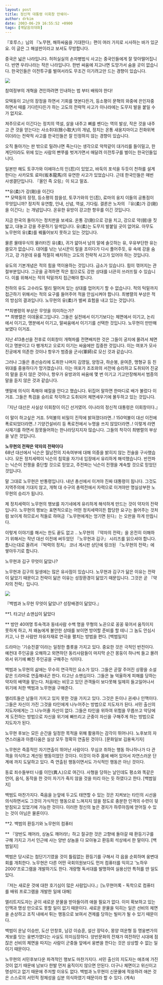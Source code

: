 ```yaml
---
layout: post
title: 정신적 대통령 이회창 만쉐이~
author: drkim
date: 2003-06-29 16:55:52 +0900
tags: [깨달음의대화]
---
```

『호루스』님의 『노무현, 해하싸움을 기대한다』편이 여러 가지로 시사하는 바가 있군요. 이 글은 그 해설판이라고 보셔도 무방합니다. 

중국은 넓은 나라입니다. 허허실실의 손자병법식 사고는 중국인들에게 잘 맞아떨어집니다. 반면 우리나라는 작은 나라입니다. 한번 싸움에 지고나면 도망가서 숨을 곳이 없습니다. 한국인들은 이전투구를 벌여서라도 무조건 이기려고만 드는 경향이 있습니다. 


  ![](http://drkimz.com/technote/board/private/upimg/1056880886.jpg)


  참여정부의 개혁을 견인하려면 인내하는 법 부터 배워야 한다!


모택동이 고난의 장정을 하면서 기회를 엿본다든가, 등소평이 문혁의 와중에 은인자중 하면서 때를 기다린다든가 하는 고도의 전략적 사고가 이나라에는 도무지 발을 붙일 수가 없지요. 

져주므로서 이긴다는 정치의 역설, 살을 내주고 뼈를 벤다는 역의 발상, 작은 것을 내주고 큰 것을 얻는다는 사소취대(捨小取大)의 개념, 정치는 온통 새옹지마이고 전화위복이더라는 전략적 사고를 한국인들은 잘 인정하지 않는 경향이 있습니다. 

오직 돌아가는 판 밖으로 밀려나면 죽는다는 생각으로 악착같이 대가리를 들이밀고, 한계단이라도 위에 있는 사람의 빤쭈를 벗겨가면서 매달려 이전투구를 벌이는 한국인들입니다. 

일본만 해도 토쿠가와 이에야스의 인(忍)이 있었고, 바둑의 포석을 두듯이 천하를 설계한다는 사카모토 료마(坂本龍馬)의 유연한 사고가 있었습니다. 근데 한국인들은 매번 사생결단입니다. 『올인 즉 오링』이 되고 말죠.

**유(柔)가 강(剛)을 이긴다  
** 모택동의 장정, 등소평의 참을성, 토쿠가와의 인(忍), 료마의 웅지 이들의 공통점이 무엇입니까? 정치적 유연함, 인내, 신념, 역설, 기다림. 결론은 노자의 『유(柔)가 강(剛)을 이긴다』는 개념입니다. 온유한 유방이 강고한 항우를 이긴 것입니다. 

지금 한국의 돌아가는 정치판을 보세요. 온통 강(剛)으로 강을 치고, 강으로 약(弱)을 짓밟고, 대놓고 강을 주문하기 일색입니다. 유(柔)는 도무지 발붙일 곳이 없어요. 아무도 노무현의 유(柔)를 꿰뚫어보지 못하고 있는 것입니다. 

물론 물태우식의 물러터진 유(柔), 귀가 얇아서 남의 말에 솔깃하는 유, 우유부단한 유는 쓸모가 없습니다. 대어를 낚는 낚시꾼이 릴을 조이다가 다시 풀어주듯, 유 속에 강을 숨기고, 강 가운데 유를 적절히 배치하는 고도의 전략적 사고가 있어야 하는 것입니다. 

유도의 기본개념은 적의 힘을 역이용하는 것입니다. 급소가 있습니다. 힘이 꺾어지는 관절부분입니다. 그곳을 공격하면 작은 힘으로도 강한 상대를 너끈히 쓰러뜨릴 수 있습니다. 이를 위해서는 적의 턱밑까지 접근해야 합니다. 

천하의 유도 고수라도 멀리 떨어져 있는 상대를 업어치기 할 수 없습니다. 적의 턱밑까지 접근하기 위해서는 적의 요구를 들어주어 적을 안심시켜야 합니다. 최병렬의 부상은 적의 방심의 결과입니다. 노무현의 유(柔)가 벌써 효험을 내고 있는 것입니다. 

**최병령의 부상은 무엇을 의미하는가?  
** 최병렬은 이데올로그입니다. 그들은 실전에서 이기기보다는 체면에서 이기고, 논리에서 이기고, 명분에서 이기고, 말싸움에서 이기기를 선택한 것입니다. 노무현이 만만해보였다 이거죠.

지난 413총선을 전후로 이회창이 개혁파를 전면배치한 것은 그들이 궁지에 몰려서 체면이고 명분이고 다 팽개치고 오로지 이기는 싸움에만 집중한 것입니다. 이는 여포가 모사 진궁에게 의존한 것이나 항우가 범증을 군사(軍師)로 모신 것과 같습니다. 

그러나 그들은 총선승리에 도취한 나머지 김영일, 양정규, 하순봉, 윤여준, 맹형규 등 친위대를 중용하다가 망가졌습니다. 이는 여포가 조조와의 서전에 승리하고 도취되어 진궁의 말을 듣지 않은 것이나, 항우가 유방과의 싸움에 몇 번 이기고 기고만장해져서 범증의 말을 듣지 않은 것과 같습니다. 

옛말에 의식이 족해야 예절을 안다고 했습니다. 뒤집어 말하면 한마디로 배가 불렀다 이거죠. 그들은 특검을 승리로 착각하고 도취되어 체면세우기에 몰두하고 있는 것입니다. 

『지난 대선은 사실상 이회창이 이긴 선거였어. 이나라의 정신적 대통령은 이회창이다.』 

이 말이 하고싶은 거죠. 5억불의 비밀이 진작에 밝혀졌더라면..! 150억불이 대선 이전에 폭로되었더라면..! 기양건설비리 등 폭로전에서 누명을 쓰지 않았더라면..! 이렇게 라면사재기를 하면서 잠못들어하는 한나라당지지자 많습니다. 그들의 착각이 최병렬의 부상을 낳은 것입니다. 

**노무현의 전략은 약자의 전략이다**  
68년 대선에서 닉슨은 월남전의 지속여부에 대해 의중을 밝히지 않는 전술을 구사했습니다. 모든 정치세력이 닉슨의 침묵을 자기네 입장에서 유리하게 해석했습니다. 반전파는 닉슨이 전쟁을 중단할 것으로 믿었고, 주전파는 닉슨이 전쟁을 계속할 것으로 믿었던 것입니다.

말 그대로 노무현은 반통령입니다. 내년 총선에서 이겨야 진짜 대통령이 됩니다. 그것도 지역주의에 기대지 않고, 개혁 대 수구의 총력전에서 자력으로 이겨야만 명실상부한 노무현의 승리가 됩니다. 

제 정치세력이 노무현의 행보를 자기네에게 유리하게 해석하게 만드는 것이 약자의 전략입니다. 노무현의 행보는 표면적으로는 어떤 정치세력이든 합당한 요구는 들어주는 것처럼 보이게 하므로서 적들로 하여금『노무현에게는 엉기면 된다』는 오판을 하게 만듭니다. 



    
        
              


이렇게 이야기를 해서는 한도 끝도 없고 .. 노무현의 『약자의 전략』을 온전히 이해하기 위해서는 작년 대선 이전에 써두었던 『노무현과 김구』 시리즈를 읽으셔야 합니다. 틈나는대로 올려서 『박력의 정치』 코너 게시판 상단에 링크된 『노무현의 전략』에 쌓아두기로 합니다. 


  노무현과 김구 무엇이 닮았나? 


노무현과 김구의 일생에는 많은 유사점이 있습니다. 노무현과 김구가 닮은 이유는 전략이 닮았기 때문이고 전략이 닮은 이유는 성장환경이 닮았기 때문입니다. 그것은 곧 『약자의 전략』입니다. 

![](http://drkimz.com/technote/board/private/upimg/1055214095.JPG)

『백범과 노무현 무엇이 닮았나? 성장배경이 닮았다.』

**1. 타고난 쇼맨십이 닮았다   
  
** 방안 40여명 투숙객과 동네사람 수백 명을 무형의 노끈으로 꽁꽁 묶어서 움직이지 못하게 하고, 저 왜놈에게 불안한 상태를 보이면 방어할 준비를 할 테니 그 놈도 안심시키고, 나 한 사람만 자유자재로 연극을 펼치는 방법을 편다. [백범일지] 

드라마는 '기승전결'이라는 일정한 플롯을 가지고 있다. 중요한 것은 극적인 반전이다. 예컨대 주인공을 오해하고 외면하던 동리사람들이 마지막 순간 몽둥이 하나씩 들고 몰려와서 위기에 빠진 주인공을 구해주는 식이다. 

백범과 노무현의 삶에는 무수히 연극적인 요소가 있다. 그들은 곧잘 주어진 상황을 소설 같은 드라마로 연출해내곤 한다. 타고난 쇼맨십이다. 그들은 늘 억울하게 피해를 당하는 약자의 배역을 맡는다. 처음에는 비웃고 있던 관객들이 보다못해 일제히 들고일어나서 위기에 처한 백범과 노무현을 구해준다. 

엘리트들은 남들이 가지고 있지 못한 것을 가지고 있다. 그것은 돈이나 권세나 인맥이다. 그들은 자신이 가진 그것을 타인에게 나누어주는 방법으로 지도자가 된다. 서민 출신의 지도자에게는 그 나누어줄 자산이 없다. 그들은 타인을 위하여 위험을 무릅쓰고 악당에게 도전하는 방법으로 자신을 위기에 빠뜨리고 군중이 자신을 구해주게 하는 방법으로 지도자가 된다. 

노무현 후보는 모든 순간을 일정한 목적을 위해 활용하는 감각이 뛰어나다. 노후보의 자연스러움과 아름다움은 실상 모두 정확히 연출된 것이다. [문화일보 김용옥기자]

노무현은 즉흥적인 자기연출이 뛰어난 사람이다. 무심코 취하는 행동 하나하나가 다 관객을 의식하고 계산된 행동이었던 것이다. 이것이 아주 몸에 배어 있어서 자연스러운 단계에 까지 도달하고 있다. 즉 연출된 행동이면서도 가식적인 행동은 아닌 것이다. 

동료 죄수들부터 나를 이인(異人)으로 여긴다. 사형을 당하는 날인데도 평소와 똑같은 언어, 음식, 동작을 한 것이 자기가 죽지 않을 것을 미리 아는 듯 하였다고 한다. [백범일지]

백범도 마찬가지다. 죽음을 눈앞에 두고도 태연할 수 있는 것은 지켜보는 타인의 시선을 의식하면서도 그것이 가식적인 행동으로 느껴지지 않을 정도로 충분한 인격의 수련이 뒷받침되고 있었기에 가능한 것이다. 이러한 정신의 높은 경지가 하루아침에 얻어질 수 있는 것이 아님은 물론이다.

**2. 백범의 환등기와 노무현의 컴퓨터   
  
** 『양반도 깨어라, 상놈도 깨어라!』하고 절규한 것은 고향에 돌아갈 때 환등기구를 구해 가지고 가서 인근에 사는 양반 상놈을 다 모아놓고 환등회 석상에서 한 말이다. [백범일지] 

백범은 당시로는 첨단기기였을 것이 틀림없는 환등기를 구해서 각 읍을 순회하며 웅변대회를 개최한다. 노무현은 다른 어떤 국회의원보다도 먼저 컴퓨터를 익히고 '노하우 2000'프로그램을 개발하기도 한다. 개량형 독서대를 발명하여 실용신안 특허를 딴 일도 있다. 

『저는 새로운 것에 대한 호기심이 많은 사람입니다.』[노무현어록 - 독학으로 컴퓨터를 배워 프로그램을 개발한 일에 대해]

엘리트지도자는 굳이 새로운 문물을 받아들이려 애쓸 필요가 없다. 이미 확보하고 있는 인맥과 명성 만으로도 못할 일이 없기 때문이다. 새로운 문물을 익히는 일은 선비의 체면을 손상하고 조직 내에서 튀는 행동으로 보여서 견제를 당하는 빌미가 될 수 있기 때문이다. 

백범이 운남 이승만, 도산 안창호, 남강 이승훈, 설산 장덕수, 몽양 여운형 등 명웅변가의 계보를 잇는 웅변가였다는 사실도 의미심장하다. 양반문화의 잔재가 여전하던 시대에 점잖은 선비의 체면을 따지는 사람이 군중들 앞에서 웅변을 한다는 것은 상상할 수 없는 일이기 때문이다. 

노무현의 서민후보다운 파격적인 행보도 마찬가지다. 서민 출신의 지도자는 애초에 가진 것이 없기 때문에 남보다 한발 먼저 움직이지 않으면 안된다. 더구나 체면이고 위신이고 명성이고 없기 때문에 주저할 이유도 없다. 백범과 노무현이 신문물에 적응하려 애쓴 것은 스스로의 서민적 정체성을 십분 의식하였기 때문이라 할 수 있다. (계속)